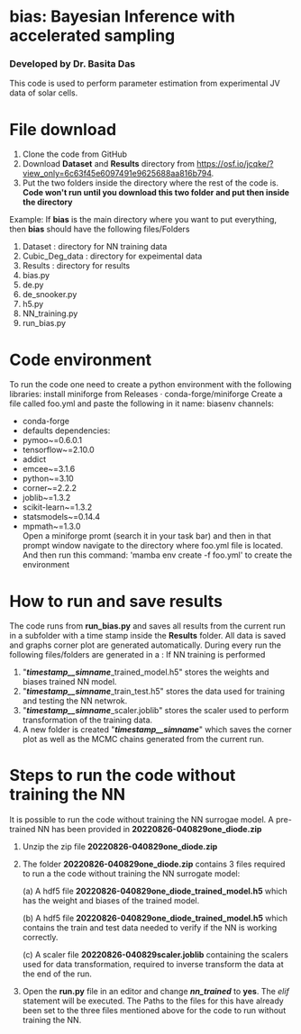 # bias: Bayesian Inference with accelerated sampling
### Developed by Dr. Basita Das
This code is used to perform parameter estimation from experimental JV data of solar cells. 

# File download 
1. Clone the code from GitHub
2. Download **Dataset** and **Results** directory from https://osf.io/jcqke/?view_only=6c63f45e6097491e9625688aa816b794.
3. Put the two folders inside the directory where the rest of the code is. **Code won't run until you download this two folder and put then inside the directory**

Example: 
If **bias** is the main directory where you want to put everything, then **bias** should have the following files/Folders
1. Dataset : directory for NN training data
2. Cubic_Deg_data : directory for expeimental data
3. Results : directory for results
4. bias.py
6. de.py
7. de_snooker.py
8. h5.py
9. NN_training.py
10. run_bias.py

# Code environment
To run the code one need to create a python environment with the following libraries:
install miniforge from Releases · conda-forge/miniforge
Create a file called foo.yml and paste the following in it 
name: biasenv
channels:
  - conda-forge
  - defaults
dependencies:
  - pymoo~=0.6.0.1
  - tensorflow~=2.10.0
  - addict
  - emcee~=3.1.6
  - python~=3.10
  - corner~=2.2.2
  - joblib~=1.3.2
  - scikit-learn~=1.3.2
  - statsmodels~=0.14.4
  - mpmath~=1.3.0\
Open a  miniforge promt (search it in your task bar) and then in that prompt window navigate to the directory where foo.yml file is located. \
And then run this command:
'mamba env create -f foo.yml' to create the environment


# How to run and save results
The code runs from **run_bias.py** and saves all results from the current run in a subfolder with a time stamp inside the **Results** folder. All data is saved and graphs corner plot are generated automatically.
During every run the following files/folders are generated in a :
If NN training is performed
1. "**_timestamp__simname_**_trained_model.h5" stores the weights and biases trained NN model. 
2. "**_timestamp__simname_**_train_test.h5" stores the data used for training and testing the NN netwrok.
3. "**_timestamp__simname_**_scaler.joblib" stores the scaler used to perform transformation of the training data.
4. A new folder is created "**_timestamp__simname_**" which saves the corner plot as well as the MCMC chains generated from the current run.

# Steps to run the code without training the NN
It is possible to run the code without training the NN surrogae model. A pre-trained NN has been provided in **20220826-040829one_diode.zip**
1. Unzip the zip file **20220826-040829one_diode.zip**
2. The folder **20220826-040829one_diode.zip** contains 3 files required to run a the code without training the NN surrogate model:

    (a) A hdf5 file **20220826-040829one_diode_trained_model.h5** which has the weight and biases of the trained model.

    (b) A hdf5 file **20220826-040829one_diode_trained_model.h5** which contains the train and test data needed to verify if the NN is working correctly.

    (c) A scaler file **20220826-040829scaler.joblib** containing the scalers used for data transformation, required to inverse transform the data at the end of the run.
3. Open the **run.py** file in an editor and change **_nn_trained_** to **yes**. The _elif_ statement will be executed. The Paths to the files for this have already been set to the three files mentioned above for the code to run without training the NN.



